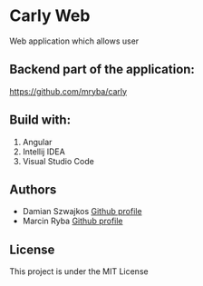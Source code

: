 # Carly Web

Web application which allows user 

## Backend part of the application:

https://github.com/mryba/carly

## Build with:

1. Angular
2. Intellij IDEA
3. Visual Studio Code

## Authors

- Damian Szwajkos [Github profile](https://github.com/Szwajcii)
- Marcin Ryba [Github profile](https://github.com/mryba)

## License

This project is under the MIT License

